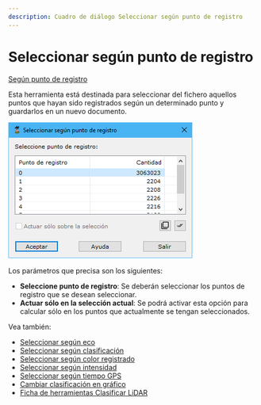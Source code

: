 ```yaml
---
description: Cuadro de diálogo Seleccionar según punto de registro
---
```


# Seleccionar según punto de registro

[Según punto de registro](./)

Esta herramienta está destinada para seleccionar del fichero aquellos puntos que hayan sido registrados según un determinado punto y guardarlos en un nuevo documento.

![Cuadro de di&#xE1;logo Seleccionar seg&#xFA;n punto de registro](../../../.gitbook/assets/image%20%28121%29.png)

Los parámetros que precisa son los siguientes:

* **Seleccione punto de registro**: Se deberán seleccionar los puntos de registro que se desean seleccionar.
* **Actuar sólo en la selección actual**: Se podrá activar esta opción para calcular sólo en los puntos que actualmente se tengan seleccionados.

Vea también:

* [Seleccionar según eco](../segun-eco-lidar/seleccionar-segun-eco.md)
* [Seleccionar según clasificación](../segun-clasificacion-lidar/seleccionar-segun-clasificacion.md)
* [Seleccionar según color registrado](../segun-color-registrado/seleccionar-segun-color-registrado.md)
* [Seleccionar según intensidad](../segun-intensidad/seleccionar-segun-intensidad.md)
* [Seleccionar según tiempo GPS](../segun-tiempo-gps/seleccionar-segun-tiempo-gps.md)
* [Cambiar clasificación en gráfico](../editar/cambiar-clasificacion-en-grafico.md)
* [Ficha de herramientas Clasificar LiDAR](../../fichas-de-herramientas/ficha-de-herramientas-clasificar-lidar.md)

